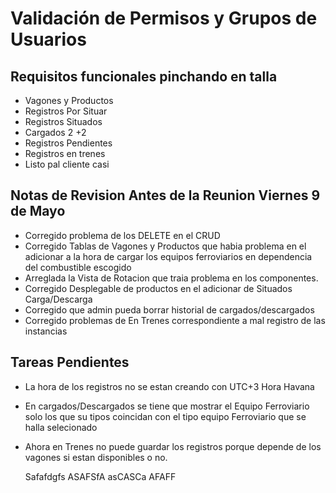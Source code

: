 # Validación de Permisos y Grupos de Usuarios

## Requisitos funcionales pinchando en talla

- Vagones y Productos
- Registros Por Situar
- Registros Situados
- Cargados 2 +2
- Registros Pendientes
- Registros en trenes
- Listo pal cliente casi

## Notas de Revision Antes de la Reunion Viernes 9 de Mayo

- Corregido problema de los DELETE en el CRUD
- Corregido Tablas de Vagones y Productos que habia problema en el adicionar a la hora de cargar los equipos ferroviarios en dependencia del combustible escogido
- Arreglada la Vista de Rotacion que traia problema en los componentes.
- Corregido Desplegable de productos en el adicionar de Situados Carga/Descarga
- Corregido que admin pueda borrar historial de cargados/descargados
- Corregido problemas de En Trenes correspondiente a mal registro de las instancias

## Tareas Pendientes

- La hora de los registros no se estan creando con UTC+3 Hora Havana
- En cargados/Descargados se tiene que mostrar el Equipo Ferroviario solo los que su tipos coincidan con el tipo equipo Ferroviario que se halla selecionado
- Ahora en Trenes no puede guardar los registros porque depende de los vagones si estan disponibles o no.




  Safafdgfs
  ASAFSfA
  asCASCa
  AFAFF